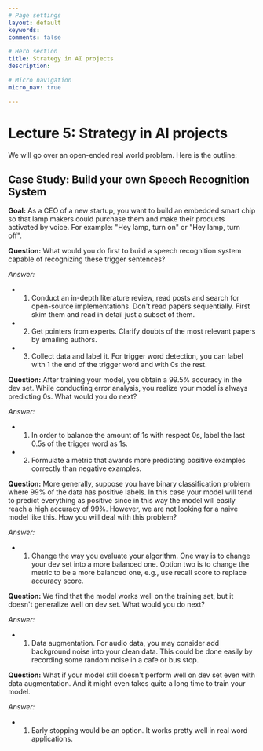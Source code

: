 ```yaml
---
# Page settings
layout: default
keywords:
comments: false

# Hero section
title: Strategy in AI projects
description:

# Micro navigation
micro_nav: true

---
```



# Lecture 5: Strategy in AI projects

We will go over an open-ended real world problem. Here is the outline:

## Case Study: Build your own Speech Recognition System

**Goal:** As a CEO of a new startup, you want to build an embedded smart chip so that lamp makers could purchase them and make their products activated by voice. For example: "Hey lamp, turn on" or "Hey lamp, turn off". 

**Question:** What would you do first to build a speech recognition system capable of recognizing these trigger sentences?

*Answer:* 
- 1) Conduct an in-depth literature review, read posts and search for open-source implementations. Don't read papers sequentially. First skim them and read in detail just a subset of them.  
- 2) Get pointers from experts. Clarify doubts of the most relevant papers by emailing authors.   
- 3) Collect data and label it. For trigger word detection, you can label with 1 the end of the trigger word and with 0s the rest. 

**Question:** After training your model, you obtain a 99.5% accuracy in the dev set. While conducting error analysis, you realize your model is always predicting 0s. What would you do next?

*Answer:* 
- 1) In order to balance the amount of 1s with respect 0s, label the last 0.5s of the trigger word as 1s. 
- 2) Formulate a metric that awards more predicting positive examples correctly than negative examples. 

**Question:** More generally, suppose you have binary classification problem where 99% of the data has positive labels. In this case your model will tend to predict everything as positive since in this way the model will easily reach a high accuracy of 99%. However, we are not looking for a naive model like this. How you will deal with this problem?

*Answer:* 
- 1) Change the way you evaluate your algorithm. One way is to change your dev set into a more balanced one. Option two is to change the metric to be a more balanced one, e.g., use recall score to replace accuracy score.

**Question:** We find that the model works well on the training set, but it doesn't generalize well on dev set. What would you do next?

*Answer:* 
- 1) Data augmentation. For audio data, you may consider add background noise into your clean data. This could be done easily by recording some random noise in a cafe or bus stop.

**Question:** What if your model still doesn't perform well on dev set even with data augmentation. And it might even takes quite a long time to train your model.

*Answer:* 
- 1) Early stopping would be an option. It works pretty well in real word applications.
